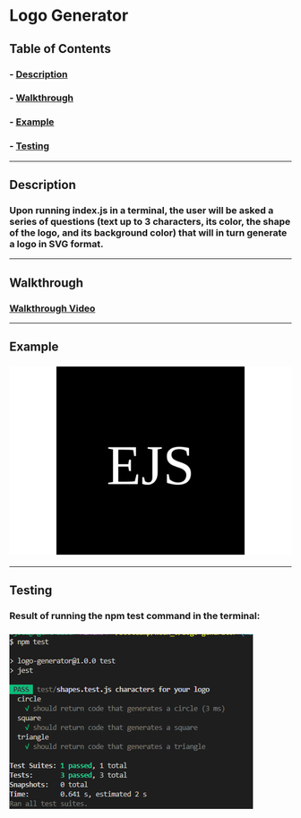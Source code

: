 # Logo Generator

## Table of Contents
### - [Description](#description)
### - [Walkthrough](#walkthrough)
### - [Example](#example)
### - [Testing](#testing)
---

## Description
### Upon running index.js in a terminal, the user will be asked a series of questions (text up to 3 characters, its color, the shape of the logo, and its background color) that will in turn generate a logo in SVG format. 
---

## Walkthrough
### [Walkthrough Video](https://drive.google.com/file/d/1K9uK3w7NJTJjWT0tPpKK0wGzNz0tMK7V/view)
---

## Example
### ![SVG Logo Example](examples/logo.svg)
---

## Testing
### Result of running the npm test command in the terminal:
### ![Shapes Test](examples/shapetest.png)